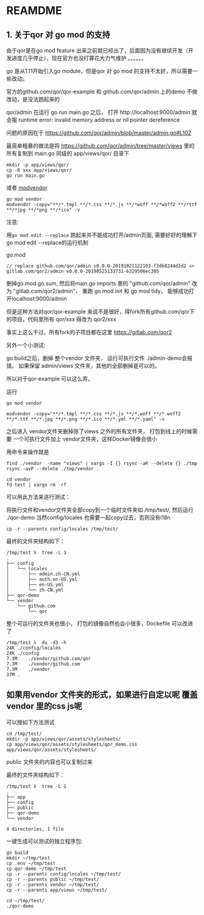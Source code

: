 # REAMDME

## 1. 关于qor 对 go mod 的支持

由于qor是在go mod feature 出来之前就已经出了，后面因为没有继续开发（开发进度几乎停止），现在官方也没打算花大力气维护 。。。。。。

go 是从1.11开始引入go module，但是qor 对 go mod 的支持不太好，所以需要一些改动。

官方的github.com/qor/qor-example 和 github.com/qor/admin 上的demo 不做改动，是没法跑起来的

qor/admin 在运行 go run main.go 之后， 打开 http://localhost:9000/admin 就会报 runtime error: invalid memory address or nil pointer dereference

问题的原因在于 https://github.com/qor/admin/blob/master/admin.go#L102

最简单粗暴的做法是将 https://github.com/qor/admin/tree/master/views 里的所有复制到 main.go 同级的 app/views/qor/ 目录下

```
mkdir -p app/views/qor/
cp -R xxx app/views/qor/
go run main.go
````

或者  [modvendor](https://github.com/goware/modvendor)

```
go mod vendor
modvendor -copy="**/*.tmpl **/*.css **/*.js **/*woff **/*woff2 **/*ttf **/*jpg **/*png **/*ico" -v
```

注意:

用`go mod edit --replace` 跑起来并不能成功打开/admin页面, 需要好好的理解下go mod edit --replace的运行机制

go.mod

```
// replace github.com/qor/admin v0.0.0-20191021122103-f3db8244d2d2 => gitlab.com/qor2/admin v0.0.0-20190525133731-6329506ec305
```

删掉go.mod go.sum, 然后将main.go imports 里的 "github.com/qor/admin" 改为 "gitlab.com/qor2/admin"， 重跑 go mod init 和 go mod tidy， 能够成功打开localhost:9000/admin

但是这种方法对qor/qor-example 来说不是很好，得fork所有github.com/qor下的项目，代码里所有 qor/xxx 得改为 qor2/xxx

事实上这么干过，所有fork的子项目都在这里 https://gitlab.com/qor2


另外一个小测试:

go build之后，删掉 整个vendor 文件夹， 运行可执行文件 ./admin-demo会报错。 如果保留 admin/views 文件夹，其他的全部删掉是可以的。


所以对于qor-example 可以这么弄，

运行

```
go mod vendor

modvendor -copy="**/*.tmpl **/*.css **/*.js **/*.woff **/*.woff2 **/*.ttf **/*.jpg **/*.png **/*.ico **/*.yml **/*.yaml" -v

```

之后进入 vendor文件夹删掉除了views 之外的所有文件夹， 打包到线上的时候需要 一个可执行文件加上 vendor文件夹，这样Docker镜像会很小

用命令来操作就是

```
find ./vendor  -name "views" | xargs -I {} rsync -aR --delete {} ./tmp
rsync -avP --delete ./tmp/vendor .

cd vendor
fd test | xargs rm -rf
```

可以用此方法来进行测试：

将执行文件和vendor文件夹全部copy到一个临时文件夹如 /tmp/test/, 然后运行 ./qor-demo
当然config/locales 也需要一起copy过去，否则没有i18n

```
cp -r --parents config/locales /tmp/test/
```

最终的文件夹结构如下：

```
/tmp/test λ  tree -L 3
.
├── config
│   └── locales
│       ├── admin.zh-CN.yml
│       ├── auth.en-US.yml
│       ├── en-US.yml
│       └── zh-CN.yml
├── qor-demo
└── vendor
    └── github.com
        └── qor
````

整个可运行的文件夹也很小， 打包的镜像自然也会小很多，Dockefile 可以改进了
```
/tmp/test λ  du -d3 -h
24K	./config/locales
24K	./config
7.3M	./vendor/github.com/qor
7.3M	./vendor/github.com
7.3M	./vendor
37M	.
```


## 如果用vendor 文件夹的形式，如果进行自定以呢 覆盖vendor 里的css js呢

可以按如下方法测试

```
cd /tmp/test/
mkdir -p app/views/qor/assets/stylesheets/
cp app/views/qor/assets/stylesheets/qor_demo.css app/views/qor/assets/stylesheets/
```


public 文件夹的内容也可以复制过来


最终的文件夹结构如下：

```
/tmp/test λ  tree -L 1
.
├── app
├── config
├── public
├── qor-demo
└── vendor

4 directories, 1 file
```


一键生成可以测试的独立程序包:

```
go build
mkdir ~/tmp/test
cp .env ~/tmp/test
cp qor-demo ~/tmp/test
cp -r --parents config/locales ~/tmp/test/
cp -r --parents public ~/tmp/test/
cp -r --parents vendor ~/tmp/test/
cp -r --parents app/views ~/tmp/test/

cd ~/tmp/test/
./qor-demo
```
